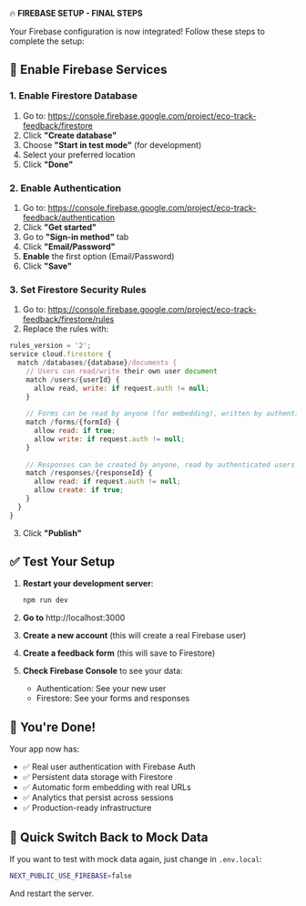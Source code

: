 🔥 **FIREBASE SETUP - FINAL STEPS**

Your Firebase configuration is now integrated! Follow these steps to complete the setup:

## 🚀 **Enable Firebase Services**

### 1. Enable Firestore Database
1. Go to: https://console.firebase.google.com/project/eco-track-feedback/firestore
2. Click **"Create database"**
3. Choose **"Start in test mode"** (for development)
4. Select your preferred location
5. Click **"Done"**

### 2. Enable Authentication
1. Go to: https://console.firebase.google.com/project/eco-track-feedback/authentication
2. Click **"Get started"**
3. Go to **"Sign-in method"** tab
4. Click **"Email/Password"**
5. **Enable** the first option (Email/Password)
6. Click **"Save"**

### 3. Set Firestore Security Rules
1. Go to: https://console.firebase.google.com/project/eco-track-feedback/firestore/rules
2. Replace the rules with:

```javascript
rules_version = '2';
service cloud.firestore {
  match /databases/{database}/documents {
    // Users can read/write their own user document
    match /users/{userId} {
      allow read, write: if request.auth != null;
    }
    
    // Forms can be read by anyone (for embedding), written by authenticated users
    match /forms/{formId} {
      allow read: if true;
      allow write: if request.auth != null;
    }
    
    // Responses can be created by anyone, read by authenticated users
    match /responses/{responseId} {
      allow read: if request.auth != null;
      allow create: if true;
    }
  }
}
```

3. Click **"Publish"**

## ✅ **Test Your Setup**

1. **Restart your development server**:
   ```bash
   npm run dev
   ```

2. **Go to** http://localhost:3000

3. **Create a new account** (this will create a real Firebase user)

4. **Create a feedback form** (this will save to Firestore)

5. **Check Firebase Console** to see your data:
   - Authentication: See your new user
   - Firestore: See your forms and responses

## 🎉 **You're Done!**

Your app now has:
- ✅ Real user authentication with Firebase Auth
- ✅ Persistent data storage with Firestore
- ✅ Automatic form embedding with real URLs
- ✅ Analytics that persist across sessions
- ✅ Production-ready infrastructure

## 🔧 **Quick Switch Back to Mock Data**

If you want to test with mock data again, just change in `.env.local`:
```bash
NEXT_PUBLIC_USE_FIREBASE=false
```

And restart the server.
